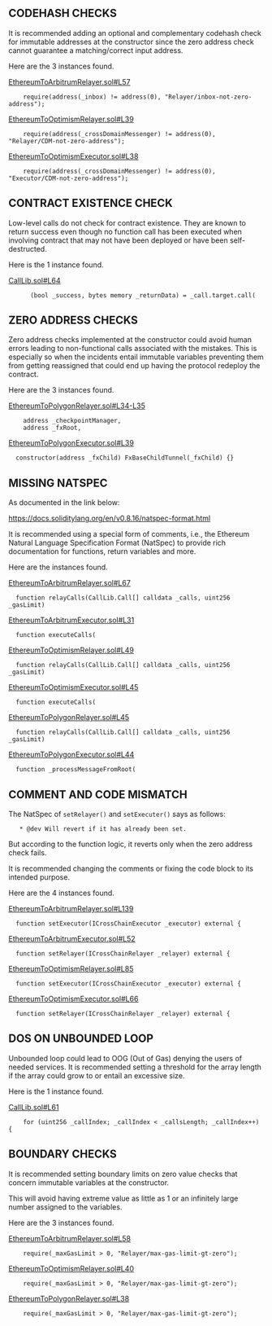## CODEHASH CHECKS
It is recommended adding an optional and complementary codehash check for immutable addresses at the constructor since the zero address check cannot guarantee a matching/correct input address.

Here are the 3 instances found.

[EthereumToArbitrumRelayer.sol#L57](https://github.com/pooltogether/ERC5164/blob/5647bd84f2a6d1a37f41394874d567e45a97bf48/src/ethereum-arbitrum/EthereumToArbitrumRelayer.sol#L57)

```
    require(address(_inbox) != address(0), "Relayer/inbox-not-zero-address");
```
[EthereumToOptimismRelayer.sol#L39](https://github.com/pooltogether/ERC5164/blob/5647bd84f2a6d1a37f41394874d567e45a97bf48/src/ethereum-optimism/EthereumToOptimismRelayer.sol#L39)

```
    require(address(_crossDomainMessenger) != address(0), "Relayer/CDM-not-zero-address");
```
[EthereumToOptimismExecutor.sol#L38](https://github.com/pooltogether/ERC5164/blob/5647bd84f2a6d1a37f41394874d567e45a97bf48/src/ethereum-optimism/EthereumToOptimismExecutor.sol#L38)

```
    require(address(_crossDomainMessenger) != address(0), "Executor/CDM-not-zero-address");
```
## CONTRACT EXISTENCE CHECK
Low-level calls do not check for contract existence. They are known to return success even though no function call has been executed when involving contract that may not have been deployed or have been self-destructed.

Here is the 1 instance found.

[CallLib.sol#L64](https://github.com/pooltogether/ERC5164/blob/5647bd84f2a6d1a37f41394874d567e45a97bf48/src/libraries/CallLib.sol#L64)

```
      (bool _success, bytes memory _returnData) = _call.target.call(
```
## ZERO ADDRESS CHECKS
Zero address checks implemented at the constructor could avoid human errors leading to non-functional calls associated with the mistakes. This is especially so when the incidents entail immutable variables preventing them from getting reassigned that could end up having the protocol redeploy the contract.

Here are the 3 instances found.

[EthereumToPolygonRelayer.sol#L34-L35](https://github.com/pooltogether/ERC5164/blob/5647bd84f2a6d1a37f41394874d567e45a97bf48/src/ethereum-polygon/EthereumToPolygonRelayer.sol#L34-L35)

```
    address _checkpointManager,
    address _fxRoot,
```
[EthereumToPolygonExecutor.sol#L39](https://github.com/pooltogether/ERC5164/blob/5647bd84f2a6d1a37f41394874d567e45a97bf48/src/ethereum-polygon/EthereumToPolygonExecutor.sol#L39)

```
  constructor(address _fxChild) FxBaseChildTunnel(_fxChild) {}
```
## MISSING NATSPEC
As documented in the link below:

https://docs.soliditylang.org/en/v0.8.16/natspec-format.html

It is recommended using a special form of comments, i.e., the Ethereum Natural Language Specification Format (NatSpec) to provide rich documentation for functions, return variables and more.

Here are the instances found.

[EthereumToArbitrumRelayer.sol#L67](https://github.com/pooltogether/ERC5164/blob/5647bd84f2a6d1a37f41394874d567e45a97bf48/src/ethereum-arbitrum/EthereumToArbitrumRelayer.sol#L67)

```
  function relayCalls(CallLib.Call[] calldata _calls, uint256 _gasLimit)
```
[EthereumToArbitrumExecutor.sol#L31](https://github.com/pooltogether/ERC5164/blob/5647bd84f2a6d1a37f41394874d567e45a97bf48/src/ethereum-arbitrum/EthereumToArbitrumExecutor.sol#L31)

```
  function executeCalls(
```
[EthereumToOptimismRelayer.sol#L49](https://github.com/pooltogether/ERC5164/blob/5647bd84f2a6d1a37f41394874d567e45a97bf48/src/ethereum-optimism/EthereumToOptimismRelayer.sol#L49)

```
  function relayCalls(CallLib.Call[] calldata _calls, uint256 _gasLimit)
```
[EthereumToOptimismExecutor.sol#L45](https://github.com/pooltogether/ERC5164/blob/5647bd84f2a6d1a37f41394874d567e45a97bf48/src/ethereum-optimism/EthereumToOptimismExecutor.sol#L45)

```
  function executeCalls(
```
[EthereumToPolygonRelayer.sol#L45](https://github.com/pooltogether/ERC5164/blob/5647bd84f2a6d1a37f41394874d567e45a97bf48/src/ethereum-polygon/EthereumToPolygonRelayer.sol#L45)

```
  function relayCalls(CallLib.Call[] calldata _calls, uint256 _gasLimit)
```
[EthereumToPolygonExecutor.sol#L44](https://github.com/pooltogether/ERC5164/blob/5647bd84f2a6d1a37f41394874d567e45a97bf48/src/ethereum-polygon/EthereumToPolygonExecutor.sol#L44)

```
  function _processMessageFromRoot(
```
## COMMENT AND CODE MISMATCH
The NatSpec of `setRelayer()` and `setExecuter()` says as follows:

```
   * @dev Will revert if it has already been set.
```
But according to the function logic, it reverts only when the zero address check fails. 

It is recommended changing the comments or fixing the code block to its intended purpose.

Here are the 4 instances found.

[EthereumToArbitrumRelayer.sol#L139](https://github.com/pooltogether/ERC5164/blob/5647bd84f2a6d1a37f41394874d567e45a97bf48/src/ethereum-arbitrum/EthereumToArbitrumRelayer.sol#L139)

```
  function setExecutor(ICrossChainExecutor _executor) external {
```
[EthereumToArbitrumExecutor.sol#L52](https://github.com/pooltogether/ERC5164/blob/5647bd84f2a6d1a37f41394874d567e45a97bf48/src/ethereum-arbitrum/EthereumToArbitrumExecutor.sol#L52)

```
  function setRelayer(ICrossChainRelayer _relayer) external {
```
[EthereumToOptimismRelayer.sol#L85](https://github.com/pooltogether/ERC5164/blob/5647bd84f2a6d1a37f41394874d567e45a97bf48/src/ethereum-optimism/EthereumToOptimismRelayer.sol#L85)

```
  function setExecutor(ICrossChainExecutor _executor) external {
```
[EthereumToOptimismExecutor.sol#L66](https://github.com/pooltogether/ERC5164/blob/5647bd84f2a6d1a37f41394874d567e45a97bf48/src/ethereum-optimism/EthereumToOptimismExecutor.sol#L66)

```
  function setRelayer(ICrossChainRelayer _relayer) external {
```
## DOS ON UNBOUNDED LOOP
Unbounded loop could lead to OOG (Out of Gas) denying the users of needed services. It is recommended setting a threshold for the array length if the array could grow to or entail an excessive size.

Here is the 1 instance found.

[CallLib.sol#L61](https://github.com/pooltogether/ERC5164/blob/5647bd84f2a6d1a37f41394874d567e45a97bf48/src/libraries/CallLib.sol#L61)

```
    for (uint256 _callIndex; _callIndex < _callsLength; _callIndex++) {
```
## BOUNDARY CHECKS
It is recommended setting boundary limits on zero value checks that concern immutable variables at the constructor.

This will avoid having extreme value as little as 1 or an infinitely large number assigned to the variables.

Here are the 3 instances found.

[EthereumToArbitrumRelayer.sol#L58](https://github.com/pooltogether/ERC5164/blob/5647bd84f2a6d1a37f41394874d567e45a97bf48/src/ethereum-arbitrum/EthereumToArbitrumRelayer.sol#L58)

```
    require(_maxGasLimit > 0, "Relayer/max-gas-limit-gt-zero");
```
[EthereumToOptimismRelayer.sol#L40](https://github.com/pooltogether/ERC5164/blob/5647bd84f2a6d1a37f41394874d567e45a97bf48/src/ethereum-optimism/EthereumToOptimismRelayer.sol#L40)

```
    require(_maxGasLimit > 0, "Relayer/max-gas-limit-gt-zero");
```
[EthereumToPolygonRelayer.sol#L38](https://github.com/pooltogether/ERC5164/blob/5647bd84f2a6d1a37f41394874d567e45a97bf48/src/ethereum-polygon/EthereumToPolygonRelayer.sol#L38)

```
    require(_maxGasLimit > 0, "Relayer/max-gas-limit-gt-zero");
```